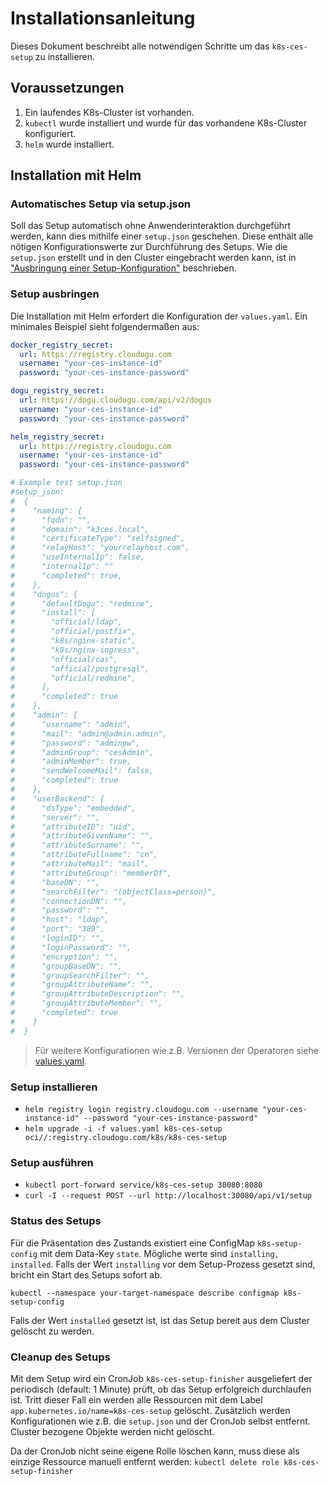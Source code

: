 # Installationsanleitung

Dieses Dokument beschreibt alle notwendigen Schritte um das `k8s-ces-setup` zu installieren.

## Voraussetzungen

1. Ein laufendes K8s-Cluster ist vorhanden.
2. `kubectl` wurde installiert und wurde für das vorhandene K8s-Cluster konfiguriert.
3. `helm` wurde installiert.

## Installation mit Helm

### Automatisches Setup via setup.json

Soll das Setup automatisch ohne Anwenderinteraktion durchgeführt werden, kann dies mithilfe einer `setup.json` geschehen.
Diese enthält alle nötigen Konfigurationswerte zur Durchführung des Setups. Wie die `setup.json` erstellt und in den
Cluster eingebracht werden kann, ist in ["Ausbringung einer Setup-Konfiguration"](custom_setup_configuration_de.md) beschrieben.

### Setup ausbringen

Die Installation mit Helm erfordert die Konfiguration der `values.yaml`. Ein minimales Beispiel sieht folgendermaßen aus:

```yaml
docker_registry_secret:
  url: https://registry.cloudogu.com
  username: "your-ces-instance-id"
  password: "your-ces-instance-password"

dogu_registry_secret:
  url: https://dogu.cloudogu.com/api/v2/dogus
  username: "your-ces-instance-id"
  password: "your-ces-instance-password"

helm_registry_secret:
  url: https://registry.cloudogu.com
  username: "your-ces-instance-id"
  password: "your-ces-instance-password"

# Example test setup.json
#setup_json:
#  {
#    "naming": {
#      "fqdn": "",
#      "domain": "k3ces.local",
#      "certificateType": "selfsigned",
#      "relayHost": "yourrelayhost.com",
#      "useInternalIp": false,
#      "internalIp": ""
#      "completed": true,
#    },
#    "dogus": {
#      "defaultDogu": "redmine",
#      "install": [
#        "official/ldap",
#        "official/postfix",
#        "k8s/nginx-static",
#        "k8s/nginx-ingress",
#        "official/cas",
#        "official/postgresql",
#        "official/redmine",
#      ],
#      "completed": true
#    },
#    "admin": {
#      "username": "admin",
#      "mail": "admin@admin.admin",
#      "password": "adminpw",
#      "adminGroup": "cesAdmin",
#      "adminMember": true,
#      "sendWelcomeMail": false,
#      "completed": true
#    },
#    "userBackend": {
#      "dsType": "embedded",
#      "server": "",
#      "attributeID": "uid",
#      "attributeGivenName": "",
#      "attributeSurname": "",
#      "attributeFullname": "cn",
#      "attributeMail": "mail",
#      "attributeGroup": "memberOf",
#      "baseDN": "",
#      "searchFilter": "(objectClass=person)",
#      "connectionDN": "",
#      "password": "",
#      "host": "ldap",
#      "port": "389",
#      "loginID": "",
#      "loginPassword": "",
#      "encryption": "",
#      "groupBaseDN": "",
#      "groupSearchFilter": "",
#      "groupAttributeName": "",
#      "groupAttributeDescription": "",
#      "groupAttributeMember": "",
#      "completed": true
#    }
#  }
```

> Für weitere Konfigurationen wie z.B. Versionen der Operatoren siehe [values.yaml](https://github.com/cloudogu/k8s-ces-setup/blob/feature/59_helm_release/k8s/helm/values.yaml).

### Setup installieren

- `helm registry login registry.cloudogu.com --username "your-ces-instance-id" --password "your-ces-instance-password"`
- `helm upgrade -i -f values.yaml k8s-ces-setup oci//:registry.cloudogu.com/k8s/k8s-ces-setup `

### Setup ausführen

- `kubectl port-forward service/k8s-ces-setup 30080:8080`
- `curl -I --request POST --url http://localhost:30080/api/v1/setup`

### Status des Setups

Für die Präsentation des Zustands existiert eine ConfigMap `k8s-setup-config` mit dem Data-Key
`state`. Mögliche werte sind `installing, installed`. Falls der Wert `installing` vor dem Setup-Prozess gesetzt sind, bricht ein
Start des Setups sofort ab.

`kubectl --namespace your-target-namespace describe configmap k8s-setup-config`

Falls der Wert `installed` gesetzt ist, ist das Setup bereit aus dem Cluster gelöscht zu werden.

### Cleanup des Setups

Mit dem Setup wird ein CronJob `k8s-ces-setup-finisher` ausgeliefert der periodisch (default: 1 Minute) prüft, ob das Setup erfolgreich durchlaufen ist.
Tritt dieser Fall ein werden alle Ressourcen mit dem Label `app.kubernetes.io/name=k8s-ces-setup` gelöscht.
Zusätzlich werden Konfigurationen wie z.B. die `setup.json` und der CronJob selbst entfernt. Cluster bezogene Objekte werden nicht gelöscht.

Da der CronJob nicht seine eigene Rolle löschen kann, muss diese als einzige Ressource manuell entfernt werden:
`kubectl delete role k8s-ces-setup-finisher`
